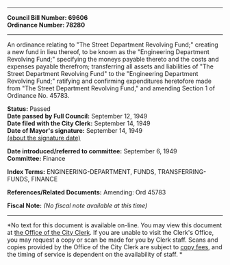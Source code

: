 * * * * *  
  
**Council Bill Number: [](#h0)[](#h2)69606**   
**Ordinance Number: 78280**  
  
* * * * *  
  
An ordinance relating to "The Street Department Revolving Fund;" creating a new fund in lieu thereof, to be known as the "Engineering Department Revolving Fund;" specifying the moneys payable thereto and the costs and expenses payable therefrom; transferring all assets and liabilities of "The Street Department Revolving Fund" to the "Engineering Department Revolving Fund;" ratifying and confirming expenditures heretofore made from "The Street Department Revolving Fund," and amending Section 1 of Ordinance No. 45783.  
  
**Status:** Passed   
**Date passed by Full Council:** September 12, 1949   
**Date filed with the City Clerk:** September 14, 1949   
**Date of Mayor's signature:** September 14, 1949   
[(about the signature date)](/~public/approvaldate.htm)   
  
  
**Date introduced/referred to committee:** September 6, 1949   
**Committee:** Finance   
  
**Index Terms:** ENGINEERING-DEPARTMENT, FUNDS, TRANSFERRING-FUNDS, FINANCE  
  
**References/Related Documents:** Amending: Ord 45783  
  
**Fiscal Note:** *(No fiscal note available at this time)*  
  
* * * * *  
  
*No text for this document is available on-line. You may view this document at [the Office of the City Clerk](http://www.seattle.gov/leg/clerk/contactUs.htm). If you are unable to visit the Clerk's Office, you may request a copy or scan be made for you by Clerk staff. Scans and copies provided by the Office of the City Clerk are subject to [copy fees](http://clerk.seattle.gov/~public/clerkfees.htm), and the timing of service is dependent on the availability of staff. *  
  
  
